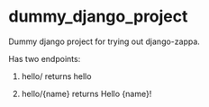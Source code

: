 # dummy_django_project
Dummy django project for trying out django-zappa.

Has two endpoints:

1. hello/
  returns hello
  
2. hello/{name}
  returns Hello {name}!
